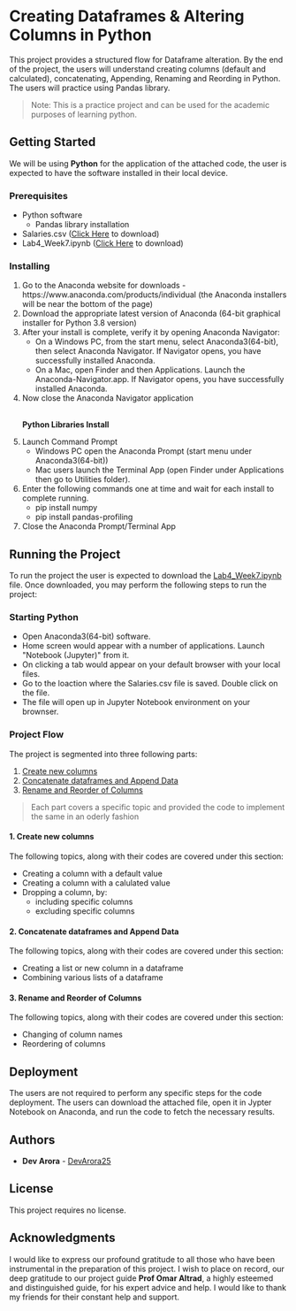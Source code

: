 # Creating Dataframes & Altering Columns in Python

This project provides a structured flow for Dataframe alteration. By the end of the project, the users will understand creating columns (default and calculated), concatenating, Appending, Renaming and Reording in Python. The users will practice using Pandas library.

> Note: This is a practice project and can be used for the academic purposes of learning python.

## Getting Started

We will be using **Python** for the application of the attached code, the user is expected to have the software installed in their local device. 


### Prerequisites

- Python software
  - Pandas library installation
- Salaries.csv ([Click Here](https://durhamcollege.desire2learn.com/d2l/le/content/431600/viewContent/5651932/View) to download)
- Lab4_Week7.ipynb ([Click Here](https://github.com/devarora25/data1202/blob/devarora25-v1.0.0/Lab4_Week7.ipynb) to download)

### Installing

<ol>
  <li> Go to the Anaconda website for downloads - https://www.anaconda.com/products/individual (the Anaconda installers will be near the bottom of the page)</li>
  <li> Download the appropriate latest version of Anaconda (64-bit graphical installer for Python 3.8 version)</li>
  <li> After your install is complete, verify it by opening Anaconda Navigator:
  <ul>
    <li> On a Windows PC, from the start menu, select Anaconda3(64-bit), then select Anaconda Navigator. If Navigator opens, you have successfully installed Anaconda.</li>
    <li> On a Mac, open Finder and then Applications. Launch the Anaconda-Navigator.app. If Navigator opens, you have successfully installed Anaconda.</li></ul></li>
  <li> Now close the Anaconda Navigator application</li>
  
 <br>
 
**Python Libraries Install**

  <li> Launch Command Prompt
<ul>
  <li>Windows PC open the Anaconda Prompt (start menu under Anaconda3(64-bit))</li>
  <li> Mac users launch the Terminal App (open Finder under Applications then go to Utilities folder).</li></ul></li>
  <li>Enter the following commands one at time and wait for each install to complete running.
    <ul>
      <li> pip install numpy</li>
      <li> pip install pandas-profiling</li></ul></li>
  <li>Close the Anaconda Prompt/Terminal App</li></ol>


## Running the Project

To run the project the user is expected to download the [Lab4_Week7.ipynb](https://github.com/devarora25/data1202/blob/devarora25-v1.0.0/Lab4_Week7.ipynb) file. Once downloaded, you may perform the following steps to run the project:


### Starting Python
- Open Anaconda3(64-bit) software.
- Home screen would appear with a number of applications. Launch "Notebook (Jupyter)" from it.
- On clicking a tab would appear on your default browser with your local files.
- Go to the loaction where the Salaries.csv file is saved. Double click on the file.
- The file will open up in Jupyter Notebook environment on your brownser.

### Project Flow
The project is segmented into three following parts:
1. [Create new columns](https://github.com/devarora25/data1202/edit/devarora25-v1.0.0/README.md#1-create-new-columns)
2. [Concatenate dataframes and Append Data](https://github.com/devarora25/data1202/edit/devarora25-v1.0.0/README.md#2-concatenate-dataframes-and-append-data)
3. [Rename and Reorder of Columns](https://github.com/devarora25/data1202/edit/devarora25-v1.0.0/README.md#3-rename-and-reorder-of-columns)

> Each part covers a specific topic and provided the code to implement the same in an oderly fashion

#### 1. Create new columns
The following topics, along with their codes are covered under this section:
- Creating a column with a default value
- Creating a column with a calulated value
- Dropping a column, by:
  - including specific columns
  - excluding specific columns

#### 2. Concatenate dataframes and Append Data
The following topics, along with their codes are covered under this section:
- Creating a list or new column in a dataframe
- Combining various lists of a dataframe

#### 3. Rename and Reorder of Columns
The following topics, along with their codes are covered under this section:
- Changing of column names 
- Reordering of columns

## Deployment

The users are not required to perform any specific steps for the code deployment. The users can download the attached file, open it in Jypter Notebook on Anaconda, and run the code to fetch the necessary results.

## Authors

* **Dev Arora** - [DevArora25](https://github.com/devarora25)

## License

This project requires no license.

## Acknowledgments

I would like to express our profound gratitude to all those who have been instrumental in the preparation of this project. I wish to place on record,
our deep gratitude to our project guide **Prof Omar Altrad**, a highly esteemed and distinguished guide, for his expert advice and help.
I would like to thank my friends for their constant help and support.

